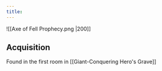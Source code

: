 ```yaml
---
title:
---
```


![[Axe of Fell Prophecy.png |200]]

## Acquisition

Found in the first room in [[Giant-Conquering Hero's Grave]]
